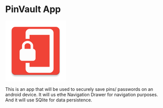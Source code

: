 # PinVault App
![alt-text](statics/img/logo.png "PinVault Logo")

This is an app that will be used to securely save pins/ passwords on an android device. It will us ethe Navigation Drawer for navigation purposes. And it will use SQlite for data persistence.

